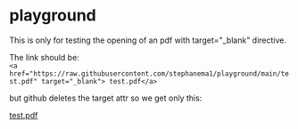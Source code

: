# playground

This is only for testing the opening of an pdf with target="_blank" directive.

The link should be:  
`<a href="https://raw.githubusercontent.com/stephanema1/playground/main/test.pdf" target="_blank"> test.pdf</a>`

but github deletes the target attr so we get only this:

<a href="https://raw.githubusercontent.com/stephanema1/playground/main/test.pdf" target="_blank"> test.pdf</a>
